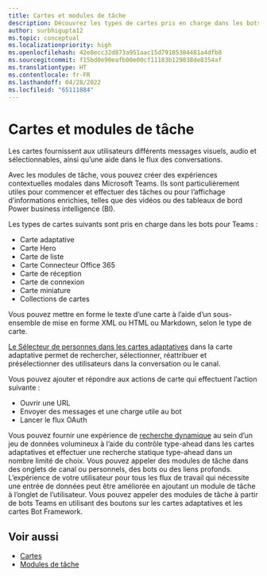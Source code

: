 ```yaml
---
title: Cartes et modules de tâche
description: Découvrez les types de cartes pris en charge dans les bots pour Teams, telles que les cartes adaptatives, les bannières, les cartes miniatures et bien plus encore. Découvrez les actions de carte et l’appel de modules de tâche dans des canaux, des bots ou des liens profonds.
author: surbhigupta12
ms.topic: conceptual
ms.localizationpriority: high
ms.openlocfilehash: 42e8ecc32d873a951aac15d79185384481a4dfb8
ms.sourcegitcommit: f15bd0e90eafb00e00cf11183b129038de8354af
ms.translationtype: HT
ms.contentlocale: fr-FR
ms.lasthandoff: 04/28/2022
ms.locfileid: "65111884"
---
```

# <a name="cards-and-task-modules"></a>Cartes et modules de tâche

Les cartes fournissent aux utilisateurs différents messages visuels, audio et sélectionnables, ainsi qu’une aide dans le flux des conversations.

Avec les modules de tâche, vous pouvez créer des expériences contextuelles modales dans Microsoft Teams. Ils sont particulièrement utiles pour commencer et effectuer des tâches ou pour l’affichage d’informations enrichies, telles que des vidéos ou des tableaux de bord Power business intelligence (BI).

Les types de cartes suivants sont pris en charge dans les bots pour Teams :

* Carte adaptative
* Carte Hero
* Carte de liste
* Carte Connecteur Office 365
* Carte de réception
* Carte de connexion
* Carte miniature
* Collections de cartes

Vous pouvez mettre en forme le texte d’une carte à l’aide d’un sous-ensemble de mise en forme XML ou HTML ou Markdown, selon le type de carte.

[Le Sélecteur de personnes dans les cartes adaptatives](cards/people-picker.md) dans la carte adaptative permet de rechercher, sélectionner, réattribuer et présélectionner des utilisateurs dans la conversation ou le canal.

Vous pouvez ajouter et répondre aux actions de carte qui effectuent l’action suivante :

* Ouvrir une URL
* Envoyer des messages et une charge utile au bot
* Lancer le flux OAuth

Vous pouvez fournir une expérience de [recherche dynamique](~/task-modules-and-cards/cards/dynamic-search.md) au sein d’un jeu de données volumineux à l’aide du contrôle type-ahead dans les cartes adaptatives et effectuer une recherche statique type-ahead dans un nombre limité de choix. Vous pouvez appeler des modules de tâche dans des onglets de canal ou personnels, des bots ou des liens profonds. L’expérience de votre utilisateur pour tous les flux de travail qui nécessite une entrée de données peut être améliorée en ajoutant un module de tâche à l’onglet de l’utilisateur. Vous pouvez appeler des modules de tâche à partir de bots Teams en utilisant des boutons sur les cartes adaptatives et les cartes Bot Framework.

## <a name="see-also"></a>Voir aussi

* [Cartes](~/task-modules-and-cards/what-are-cards.md)
* [Modules de tâche](~/task-modules-and-cards/what-are-task-modules.md)
